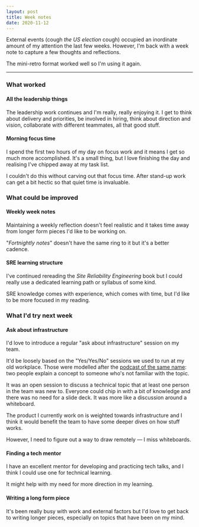 ```yaml
---
layout: post
title: Week notes
date: 2020-11-12
---
```


External events (cough _the US election_ cough) occupied an inordinate amount of my attention the last few weeks. However, I'm back with a week note to capture a few thoughts and reflections.

The mini-retro format worked well so I'm using it again.

-----------------------

### What worked

#### All the leadership things

The leadership work continues and I'm really, really enjoying it. I get to think about delivery and priorities, be involved in hiring, think about direction and vision, collaborate with different teammates, all that good stuff.

#### Morning focus time

I spend the first two hours of my day on focus work and it means I get so much more accomplished. It's a small thing, but I love finishing the day and realising I've chipped away at my task list.

I couldn't do this without carving out that focus time. After stand-up work can get a bit hectic so that quiet time is invaluable.

### What could be improved

#### Weekly week notes

Maintaining a weekly reflection doesn't feel realistic and it takes time away from longer form pieces I'd like to be working on. 

"_Fortnightly notes_" doesn't have the same ring to it but it's a better cadence.

#### SRE learning structure

I've continued rereading the _Site Reliability Engineering_ book but I could really use a dedicated learning path or syllabus of some kind.

SRE knowledge comes with experience, which comes with time, but I'd like to be more focused in my reading.

### What I'd try next week

#### Ask about infrastructure

I'd love to introduce a regular "ask about infrastructure" session on my team.

It'd be loosely based on the "Yes/Yes/No" sessions we used to run at my old workplace. Those were modelled after the [podcast of the same name](https://gimletmedia.com/tags/8gu9/yes-yes-no): two people explain a concept to someone who's not familiar with the topic.

It was an open session to discuss a technical topic that at least one person in the team was new to. Everyone could chip in with a bit of knowledge and there was no need for a slide deck. It was more like a discussion around a whiteboard.

The product I currently work on is weighted towards infrastructure and I think it would benefit the team to have some deeper dives on how stuff works.

However, I need to figure out a way to draw remotely –– I miss whiteboards.

#### Finding a tech mentor

I have an excellent mentor for developing and practicing tech talks, and I think I could use one for technical learning.

It might help with my need for more direction in my learning.

#### Writing a long form piece

It's been really busy with work and external factors but I'd love to get back to writing longer pieces, especially on topics that have been on my mind.